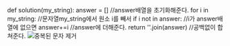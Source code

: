 def solution(my_string):
    answer = []  //answer배열을 초기화해준다.
    for i in my_string:  //문자열my_string에서 원소 i를 빼서
        if i not in answer:  //i가 answer배열에 없으면 
            answer+=i   //answer에 더해준다.
    return ''.join(answer)   //공백없이 합쳐준다.
    ![중복된 문자 제거](https://user-images.githubusercontent.com/124108940/228692347-5e0f082a-776b-412e-b37f-b6dce989e9eb.PNG)
